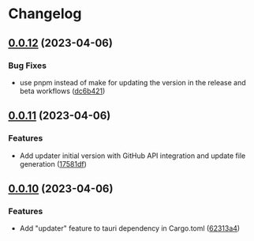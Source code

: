 # Changelog

## [0.0.12](https://github.com/Nicify/sensi-mouse/compare/v0.0.11...v0.0.12) (2023-04-06)


### Bug Fixes

* use pnpm instead of make for updating the version in the release and beta workflows ([dc6b421](https://github.com/Nicify/sensi-mouse/commit/dc6b4219dc1412eaeead3d9d361a6c985c58a485))

## [0.0.11](https://github.com/Nicify/sensi-mouse/compare/v0.0.10...v0.0.11) (2023-04-06)


### Features

* Add updater initial version with GitHub API integration and update file generation ([17581df](https://github.com/Nicify/sensi-mouse/commit/17581df45a28879d1a246d28c7c9d41d37b1eac9))

## [0.0.10](https://github.com/Nicify/sensi-mouse/compare/v0.0.9...v0.0.10) (2023-04-06)


### Features

* Add "updater" feature to tauri dependency in Cargo.toml ([62313a4](https://github.com/Nicify/sensi-mouse/commit/62313a4bd180653411e36ffe45c3dd816a7417e3))
